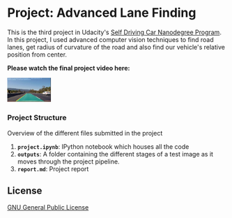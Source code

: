 # Project: Advanced Lane Finding
This is the third project in Udacity's [Self Driving Car Nanodegree Program](http://udacity.com/drive). In this project, I used advanced computer vision techniques to find road lanes, get radius of curvature of the road and also find our vehicle's relative position from center.

**Please watch the final project video here:**

<a href="https://youtu.be/1BnR208cy7Q"><img src="outputs/youtube.png" alt="Drawing" style="width: 100px;"/></a>

### Project Structure
Overview of the different files submitted in the project

1. **`project.ipynb`**: IPython notebook which houses all the code
2. **`outputs`**: A folder containing the different stages of a test image as it moves through the project pipeline.
3. **`report.md`**: Project report


## License
[GNU General Public License](http://choosealicense.com/licenses/gpl-3.0/#)
